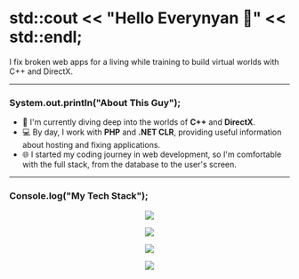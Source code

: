 # std::cout << "Hello Everynyan 👋" << std::endl;
I fix broken web apps for a living while training to build virtual worlds with C++ and DirectX.

---

### System.out.println("About This Guy");

-   🚀 I'm currently diving deep into the worlds of **C++** and **DirectX**.
-   💻 By day, I work with **PHP** and **.NET CLR**, providing useful information about hosting and fixing applications.
-   🌐 I started my coding journey in web development, so I'm comfortable with the full stack, from the database to the user's screen.

---

### Console.log("My Tech Stack");

<p align="center">
    <img src="https://skillicons.dev/icons?i=c,cpp,java,python,js,ts" />
</p>

<p align="center">
    <img src="https://skillicons.dev/icons?i=laravel,dotnet,wordpress,nginx,mysql,postgres" />
</p>

<p align="center">
    <img src="https://skillicons.dev/icons?i=html,css,tailwind,vite" />
</p>

<p align="center">
    <img src="https://skillicons.dev/icons?i=vim,vscode,neovim,powershell,bash" />
</p>
